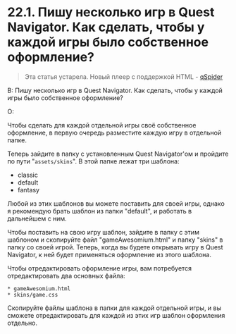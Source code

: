 # 22.1. Пишу несколько игр в Quest Navigator. Как сделать, чтобы у каждой игры было собственное оформление?
<!-- [:faq_22_01] -->

> Эта статья устарела. Новый плеер с поддержкой HTML - [qSpider](https://aleksversus.github.io/howdo_faq/articles/qspider_0004.html)

В: Пишу несколько игр в Quest Navigator. Как сделать, чтобы у каждой игры было собственное оформление?

О:

Чтобы сделать для каждой отдельной игры своё собственное оформление, в первую очередь разместите каждую игру в отдельной папке.

Теперь зайдите в папку с установленным Quest Navigator'ом и пройдите по пути "`assets/skins`". В этой папке лежат три шаблона:

* classic
* default
* fantasy

Любой из этих шаблонов вы можете поставить для своей игры, однако я рекомендую брать шаблон из папки "default", и работать в дальнейшем с ним.

Чтобы поставить на свою игру шаблон, зайдите в папку с этим шаблоном и скопируйте файл "gameAwesomium.html" и папку "skins" в папку со своей игрой. Теперь, когда вы будете открывать игру в Quest Navigator, к ней будет применяться оформление из этого шаблона.

Чтобы отредактировать оформление игры, вам потребуется отредактировать два основных файла:

	* gameAwesomium.html
	* skins/game.css

Скопируйте файлы шаблона в папки для каждой отдельной игры, и вы сможете отредактировать для каждой из этих игр шаблон оформления отдельно.